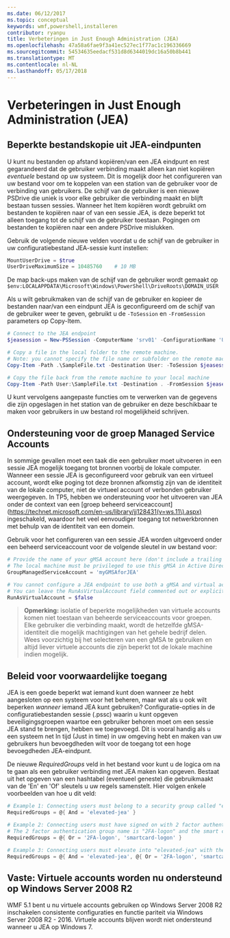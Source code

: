 ```yaml
---
ms.date: 06/12/2017
ms.topic: conceptual
keywords: wmf,powershell,installeren
contributor: ryanpu
title: Verbeteringen in Just Enough Administration (JEA)
ms.openlocfilehash: 47a58a6fae9f3a41ec527ec1f77ac1c196336669
ms.sourcegitcommit: 54534635eedacf531d8d6344019dc16a50b8b441
ms.translationtype: MT
ms.contentlocale: nl-NL
ms.lasthandoff: 05/17/2018
---
```

# <a name="improvements-to-just-enough-administration-jea"></a>Verbeteringen in Just Enough Administration (JEA)

## <a name="constrained-file-copy-tofrom-jea-endpoints"></a>Beperkte bestandskopie uit JEA-eindpunten

U kunt nu bestanden op afstand kopiëren/van een JEA eindpunt en rest gegarandeerd dat de gebruiker verbinding maakt alleen kan niet kopiëren *eventuele* bestand op uw systeem.
Dit is mogelijk door het configureren van uw bestand voor om te koppelen van een station van de gebruiker voor de verbinding van gebruikers.
De schijf van de gebruiker is een nieuwe PSDrive die uniek is voor elke gebruiker die verbinding maakt en blijft bestaan tussen sessies.
Wanneer het Item kopiëren wordt gebruikt om bestanden te kopiëren naar of van een sessie JEA, is deze beperkt tot alleen toegang tot de schijf van de gebruiker toestaan.
Pogingen om bestanden te kopiëren naar een andere PSDrive mislukken.

Gebruik de volgende nieuwe velden voordat u de schijf van de gebruiker in uw configuratiebestand JEA-sessie kunt instellen:

```powershell
MountUserDrive = $true
UserDriveMaximumSize = 10485760    # 10 MB
```

De map back-ups maken van de schijf van de gebruiker wordt gemaakt op `$env:LOCALAPPDATA\Microsoft\Windows\PowerShell\DriveRoots\DOMAIN_USER`

Als u wilt gebruikmaken van de schijf van de gebruiker en kopieer de bestanden naar/van een eindpunt JEA is geconfigureerd om de schijf van de gebruiker weer te geven, gebruikt u de `-ToSession` en `-FromSession` parameters op Copy-Item.

```powershell
# Connect to the JEA endpoint
$jeasession = New-PSSession -ComputerName 'srv01' -ConfigurationName 'UserDemo'

# Copy a file in the local folder to the remote machine.
# Note: you cannot specify the file name or subfolder on the remote machine. You must exactly type "User:"
Copy-Item -Path .\SampleFile.txt -Destination User: -ToSession $jeasession

# Copy the file back from the remote machine to your local machine
Copy-Item -Path User:\SampleFile.txt -Destination . -FromSession $jeasession
```

U kunt vervolgens aangepaste functies om te verwerken van de gegevens die zijn opgeslagen in het station van de gebruiker en deze beschikbaar te maken voor gebruikers in uw bestand rol mogelijkheid schrijven.

## <a name="support-for-group-managed-service-accounts"></a>Ondersteuning voor de groep Managed Service Accounts

In sommige gevallen moet een taak die een gebruiker moet uitvoeren in een sessie JEA mogelijk toegang tot bronnen voorbij de lokale computer.
Wanneer een sessie JEA is geconfigureerd voor gebruik van een virtueel account, wordt elke poging tot deze bronnen afkomstig zijn van de identiteit van de lokale computer, niet de virtueel account of verbonden gebruiker weergegeven.
In TP5, hebben we ondersteuning voor het uitvoeren van JEA onder de context van een [groep beheerd serviceaccount](https://technet.microsoft.com/en-us/library/jj128431(v=ws.11\).aspx) ingeschakeld, waardoor het veel eenvoudiger toegang tot netwerkbronnen met behulp van de identiteit van een domein.

Gebruik voor het configureren van een sessie JEA worden uitgevoerd onder een beheerd serviceaccount voor de volgende sleutel in uw bestand voor:

```powershell
# Provide the name of your gMSA account here (don't include a trailing $)
# The local machine must be privileged to use this gMSA in Active Directory
GroupManagedServiceAccount = 'myGMSAforJEA'

# You cannot configure a JEA endpoint to use both a gMSA and virtual account
# You can leave the RunAsVirtualAccount field commented out or explicitly set it to false
RunAsVirtualAccount = $false
```

> **Opmerking:** isolatie of beperkte mogelijkheden van virtuele accounts komen niet toestaan van beheerde serviceaccounts voor groepen.
> Elke gebruiker die verbinding maakt, wordt de hetzelfde gMSA-identiteit die mogelijk machtigingen van het gehele bedrijf delen.
> Wees voorzichtig bij het selecteren van een gMSA te gebruiken en altijd liever virtuele accounts die zijn beperkt tot de lokale machine indien mogelijk.

## <a name="conditional-access-policies"></a>Beleid voor voorwaardelijke toegang

JEA is een goede beperkt wat iemand kunt doen wanneer ze hebt aangesloten op een systeem voor het beheren, maar wat als u ook wilt beperken *wanneer* iemand JEA kunt gebruiken?
Configuratie-opties in de configuratiebestanden sessie (.pssc) waarin u kunt opgeven beveiligingsgroepen waartoe een gebruiker behoren moet om een sessie JEA stand te brengen, hebben we toegevoegd.
Dit is vooral handig als u een systeem net In tijd (Just in time) in uw omgeving hebt en maken van uw gebruikers hun bevoegdheden wilt voor de toegang tot een hoge bevoegdheden JEA-eindpunt.

De nieuwe *RequiredGroups* veld in het bestand voor kunt u de logica om na te gaan als een gebruiker verbinding met JEA maken kan opgeven.
Bestaat uit het opgeven van een hashtabel (eventueel geneste) die gebruikmaakt van de 'En' en 'Of' sleutels u uw regels samenstelt.
Hier volgen enkele voorbeelden van hoe u dit veld:

```powershell
# Example 1: Connecting users must belong to a security group called "elevated-jea"
RequiredGroups = @{ And = 'elevated-jea' }

# Example 2: Connecting users must have signed on with 2 factor authentication or a smart card
# The 2 factor authentication group name is "2FA-logon" and the smart card group name is "smartcard-logon"
RequiredGroups = @{ Or = '2FA-logon', 'smartcard-logon' }

# Example 3: Connecting users must elevate into "elevated-jea" with their JIT system and have logged on with 2FA or a smart card
RequiredGroups = @{ And = 'elevated-jea', @{ Or = '2FA-logon', 'smartcard-logon' }}
```

## <a name="fixed-virtual-accounts-are-now-supported-on-windows-server-2008-r2"></a>Vaste: Virtuele accounts worden nu ondersteund op Windows Server 2008 R2
WMF 5.1 bent u nu virtuele accounts gebruiken op Windows Server 2008 R2 inschakelen consistente configuraties en functie pariteit via Windows Server 2008 R2 - 2016.
Virtuele accounts blijven wordt niet ondersteund wanneer u JEA op Windows 7.
